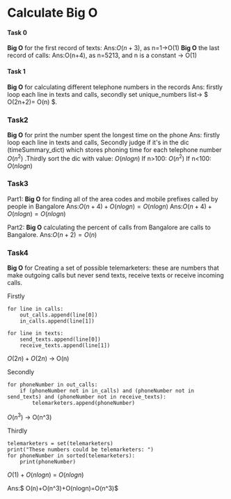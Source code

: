 # Calculate Big O

#### Task 0
**Big O** for the first record of texts:
Ans:$O(n+3)$,   as n=1->O(1)
**Big O** the last record of calls:
Ans:O(n+4), as n=5213, and n is a constant -> O(1)
#### Task 1
**Big O** for calculating different telephone numbers in the records
Ans: firstly loop each line in texts and calls, secondly set unique_numbers list-> $ O(2n+2)=  O(n) $.

### Task2
**Big O** for print the  number spent the longest time on the phone
Ans: firstly loop each line in texts and calls, Secondly judge if it's in the dic (timeSummary_dict) which stores phoning time for each telephone number $O(n^2)$ .Thirdly sort the dic with value:  $O(nlogn)$
If n>100: $O(n^2)$
If n<100: $O(nlogn)$

### Task3
Part1: **Big O** for finding all of the area codes and mobile prefixes called by people in Bangalore
Ans:$O(n+4)+O(nlogn)= O(nlogn)$
Ans:$O(n+4)+O(nlogn)= O(nlogn)$

Part2:  **Big O** calculating the percent of calls from Bangalore are calls to Bangalore.
Ans:$O(n+2) = O(n)$

### Task4
 **Big O**  for Creating a set of possible telemarketers:
these are numbers that make outgoing calls but never send texts, receive texts or receive incoming calls.

Firstly
```
for line in calls:
    out_calls.append(line[0])
    in_calls.append(line[1])

for line in texts:
    send_texts.append(line[0])
    receive_texts.append(line[1])
```
$O(2n)+O(2n)$ -> O(n)

Secondly
```
for phoneNumber in out_calls:
    if (phoneNumber not in in_calls) and (phoneNumber not in send_texts) and (phoneNumber not in receive_texts):
        telemarketers.append(phoneNumber)
```
$O(n^3)$ -> O(n^3)

Thirdly
```
telemarketers = set(telemarketers)
print("These numbers could be telemarketers: ")
for phoneNumber in sorted(telemarketers):
    print(phoneNumber)
```
$O(1)+O(nlogn)$ = $O(nlogn)$

Ans:$ O(n)+O(n^3)+O(nlogn)=O(n^3)$
